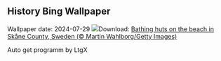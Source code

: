 ## History Bing Wallpaper
Wallpaper date: 2024-07-29
![](https://www.bing.com/th?id=OHR.BeachHutsSweden_EN-CA0435377423_UHD.jpg&w=1000)Download: [Bathing huts on the beach in Skåne County, Sweden (© Martin Wahlborg/Getty Images)](https://www.bing.com/th?id=OHR.BeachHutsSweden_EN-CA0435377423_UHD.jpg)

Auto get programm by LtgX
